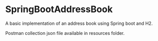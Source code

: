 # SpringBootAddressBook
A basic implementation of an address book using Spring boot and H2.

Postman collection json file available in resources folder.
